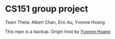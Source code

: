 # CS151 group project

Team Theta: Albert Chan, Eric Au, Yvonne Hoang


This repo is a backup. Origin host by [Yvonne Hoang](https://github.com/vonne-hoang/CS151-group-project)
